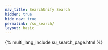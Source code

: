 ```yaml
---
nav_title: SearchUnify Search
hidden: true
hide_nav: true
permalink: /su_search/
layout: basic
---
```



{% multi_lang_include su_search_page.html %}
